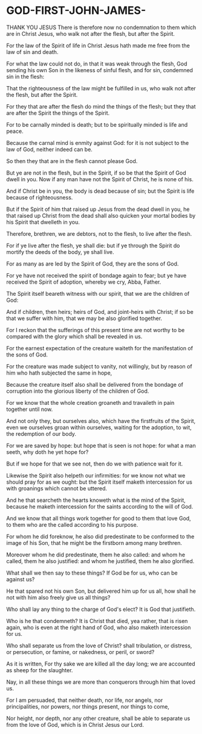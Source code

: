 # GOD-FIRST-JOHN-JAMES-
THANK YOU JESUS 
There is therefore now no condemnation to them which are in Christ Jesus, who walk not after the flesh, but after the Spirit.

For the law of the Spirit of life in Christ Jesus hath made me free from the law of sin and death.

For what the law could not do, in that it was weak through the flesh, God sending his own Son in the likeness of sinful flesh, and for sin, condemned sin in the flesh:

That the righteousness of the law might be fulfilled in us, who walk not after the flesh, but after the Spirit.

For they that are after the flesh do mind the things of the flesh; but they that are after the Spirit the things of the Spirit.

For to be carnally minded is death; but to be spiritually minded is life and peace.

Because the carnal mind is enmity against God: for it is not subject to the law of God, neither indeed can be.

So then they that are in the flesh cannot please God.

But ye are not in the flesh, but in the Spirit, if so be that the Spirit of God dwell in you. Now if any man have not the Spirit of Christ, he is none of his.

And if Christ be in you, the body is dead because of sin; but the Spirit is life because of righteousness.

But if the Spirit of him that raised up Jesus from the dead dwell in you, he that raised up Christ from the dead shall also quicken your mortal bodies by his Spirit that dwelleth in you.

Therefore, brethren, we are debtors, not to the flesh, to live after the flesh.

For if ye live after the flesh, ye shall die: but if ye through the Spirit do mortify the deeds of the body, ye shall live.

For as many as are led by the Spirit of God, they are the sons of God.

For ye have not received the spirit of bondage again to fear; but ye have received the Spirit of adoption, whereby we cry, Abba, Father.

The Spirit itself beareth witness with our spirit, that we are the children of God:

And if children, then heirs; heirs of God, and joint-heirs with Christ; if so be that we suffer with him, that we may be also glorified together.

For I reckon that the sufferings of this present time are not worthy to be compared with the glory which shall be revealed in us.

For the earnest expectation of the creature waiteth for the manifestation of the sons of God.

For the creature was made subject to vanity, not willingly, but by reason of him who hath subjected the same in hope,

Because the creature itself also shall be delivered from the bondage of corruption into the glorious liberty of the children of God.

For we know that the whole creation groaneth and travaileth in pain together until now.

And not only they, but ourselves also, which have the firstfruits of the Spirit, even we ourselves groan within ourselves, waiting for the adoption, to wit, the redemption of our body.

For we are saved by hope: but hope that is seen is not hope: for what a man seeth, why doth he yet hope for?

But if we hope for that we see not, then do we with patience wait for it.

Likewise the Spirit also helpeth our infirmities: for we know not what we should pray for as we ought: but the Spirit itself maketh intercession for us with groanings which cannot be uttered.

And he that searcheth the hearts knoweth what is the mind of the Spirit, because he maketh intercession for the saints according to the will of God.

And we know that all things work together for good to them that love God, to them who are the called according to his purpose.

For whom he did foreknow, he also did predestinate to be conformed to the image of his Son, that he might be the firstborn among many brethren.

Moreover whom he did predestinate, them he also called: and whom he called, them he also justified: and whom he justified, them he also glorified.

What shall we then say to these things? If God be for us, who can be against us?

He that spared not his own Son, but delivered him up for us all, how shall he not with him also freely give us all things?

Who shall lay any thing to the charge of God's elect? It is God that justifieth.

Who is he that condemneth? It is Christ that died, yea rather, that is risen again, who is even at the right hand of God, who also maketh intercession for us.

Who shall separate us from the love of Christ? shall tribulation, or distress, or persecution, or famine, or nakedness, or peril, or sword?

As it is written, For thy sake we are killed all the day long; we are accounted as sheep for the slaughter.

Nay, in all these things we are more than conquerors through him that loved us.

For I am persuaded, that neither death, nor life, nor angels, nor principalities, nor powers, nor things present, nor things to come,

Nor height, nor depth, nor any other creature, shall be able to separate us from the love of God, which is in Christ Jesus our Lord.
